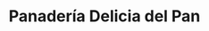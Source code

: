 ---
title: "Panadería Delicia del Pan"
url: /los-teques/panaderia-delicia-del-pan/
shop: Bäckerei
---